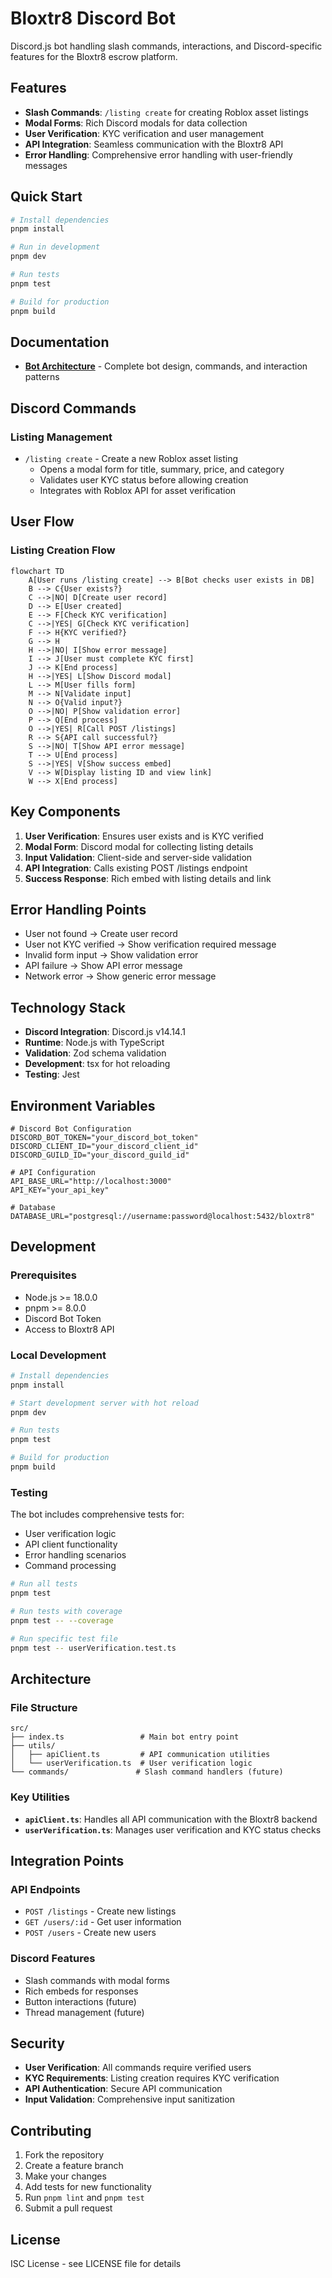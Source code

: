 # Bloxtr8 Discord Bot

Discord.js bot handling slash commands, interactions, and Discord-specific features for the Bloxtr8 escrow platform.

## Features

- **Slash Commands**: `/listing create` for creating Roblox asset listings
- **Modal Forms**: Rich Discord modals for data collection
- **User Verification**: KYC verification and user management
- **API Integration**: Seamless communication with the Bloxtr8 API
- **Error Handling**: Comprehensive error handling with user-friendly messages

## Quick Start

```bash
# Install dependencies
pnpm install

# Run in development
pnpm dev

# Run tests
pnpm test

# Build for production
pnpm build
```

## Documentation

- **[Bot Architecture](./docs/architecture.md)** - Complete bot design, commands, and interaction patterns

## Discord Commands

### Listing Management

- `/listing create` - Create a new Roblox asset listing
  - Opens a modal form for title, summary, price, and category
  - Validates user KYC status before allowing creation
  - Integrates with Roblox API for asset verification

## User Flow

### Listing Creation Flow

```mermaid
flowchart TD
    A[User runs /listing create] --> B[Bot checks user exists in DB]
    B --> C{User exists?}
    C -->|NO| D[Create user record]
    D --> E[User created]
    E --> F[Check KYC verification]
    C -->|YES| G[Check KYC verification]
    F --> H{KYC verified?}
    G --> H
    H -->|NO| I[Show error message]
    I --> J[User must complete KYC first]
    J --> K[End process]
    H -->|YES| L[Show Discord modal]
    L --> M[User fills form]
    M --> N[Validate input]
    N --> O{Valid input?}
    O -->|NO| P[Show validation error]
    P --> Q[End process]
    O -->|YES| R[Call POST /listings]
    R --> S{API call successful?}
    S -->|NO| T[Show API error message]
    T --> U[End process]
    S -->|YES| V[Show success embed]
    V --> W[Display listing ID and view link]
    W --> X[End process]
```

## Key Components

1. **User Verification**: Ensures user exists and is KYC verified
2. **Modal Form**: Discord modal for collecting listing details
3. **Input Validation**: Client-side and server-side validation
4. **API Integration**: Calls existing POST /listings endpoint
5. **Success Response**: Rich embed with listing details and link

## Error Handling Points

- User not found → Create user record
- User not KYC verified → Show verification required message
- Invalid form input → Show validation error
- API failure → Show API error message
- Network error → Show generic error message

## Technology Stack

- **Discord Integration**: Discord.js v14.14.1
- **Runtime**: Node.js with TypeScript
- **Validation**: Zod schema validation
- **Development**: tsx for hot reloading
- **Testing**: Jest

## Environment Variables

```env
# Discord Bot Configuration
DISCORD_BOT_TOKEN="your_discord_bot_token"
DISCORD_CLIENT_ID="your_discord_client_id"
DISCORD_GUILD_ID="your_discord_guild_id"

# API Configuration
API_BASE_URL="http://localhost:3000"
API_KEY="your_api_key"

# Database
DATABASE_URL="postgresql://username:password@localhost:5432/bloxtr8"
```

## Development

### Prerequisites

- Node.js >= 18.0.0
- pnpm >= 8.0.0
- Discord Bot Token
- Access to Bloxtr8 API

### Local Development

```bash
# Install dependencies
pnpm install

# Start development server with hot reload
pnpm dev

# Run tests
pnpm test

# Build for production
pnpm build
```

### Testing

The bot includes comprehensive tests for:

- User verification logic
- API client functionality
- Error handling scenarios
- Command processing

```bash
# Run all tests
pnpm test

# Run tests with coverage
pnpm test -- --coverage

# Run specific test file
pnpm test -- userVerification.test.ts
```

## Architecture

### File Structure

```
src/
├── index.ts                 # Main bot entry point
├── utils/
│   ├── apiClient.ts         # API communication utilities
│   └── userVerification.ts  # User verification logic
└── commands/               # Slash command handlers (future)
```

### Key Utilities

- **`apiClient.ts`**: Handles all API communication with the Bloxtr8 backend
- **`userVerification.ts`**: Manages user verification and KYC status checks

## Integration Points

### API Endpoints

- `POST /listings` - Create new listings
- `GET /users/:id` - Get user information
- `POST /users` - Create new users

### Discord Features

- Slash commands with modal forms
- Rich embeds for responses
- Button interactions (future)
- Thread management (future)

## Security

- **User Verification**: All commands require verified users
- **KYC Requirements**: Listing creation requires KYC verification
- **API Authentication**: Secure API communication
- **Input Validation**: Comprehensive input sanitization

## Contributing

1. Fork the repository
2. Create a feature branch
3. Make your changes
4. Add tests for new functionality
5. Run `pnpm lint` and `pnpm test`
6. Submit a pull request

## License

ISC License - see LICENSE file for details